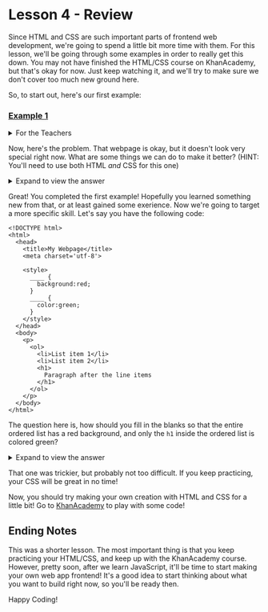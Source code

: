 # Lesson 4 - Review
Since HTML and CSS are such important parts of frontend web development, we're going to spend a little bit more time with them. For this lesson, we'll be going through some examples in order to really get this down. You may not have finished the HTML/CSS course on KhanAcademy, but that's okay for now. Just keep watching it, and we'll try to make sure we don't cover too much new ground here.

So, to start out, here's our first example:

### [Example 1](https://www.khanacademy.org/computer-programming/teaching-material-1/5373785929056256)

<details>
  <summary>For the Teachers</summary>
  <p>Feel free to play around a little bit with the program at the link. It helps keep the students engage, to have interactive results like that.</p>  
</details>

Now, here's the problem. That webpage is okay, but it doesn't look very special right now. What are some things we can do to make it better? (HINT: You'll need to use both HTML _and_ CSS for this one)

<details>
  <summary>Expand to view the answer</summary>
  <p>There are a lot of things that could make this page better, but a few that I had in mind were:<br>
    <ol>
      <li>Turn the list of points into an order list! Remember, this requires the `ol` and `li` tags.</li>
      <li>Let's try changing the color of the header! Change it to whatever color you like, as long as there's enough contrast to read the text!</li>
      <li>Pro tip: A lot of the time, it's best to stay away from using colors that are perfectly white or perfectly black. It often looks better to offset them just a little bit. In code, this means taking something like `rgb(255,255,255)` and changing it to `rgb(253,253,253)` for white, or taking `rgb(0,0,0)` and changing it to `rgb(2,2,2)` for black.</li>
      <li>Finally, let's add a background for the paragraph content. Again use a color with enough contrast to read the text!</li>
    </ol>
  </p>
</details>

Great! You completed the first example! Hopefully you learned something new from that, or at least gained some exerience.
Now we're going to target a more specific skill. Let's say you have the following code:

```
<!DOCTYPE html>
<html>
  <head>
    <title>My Webpage</title>
    <meta charset='utf-8'>
    
    <style>
      ____ {
        background:red;
      }
      ____ {
        color:green;
      }
    </style>
  </head>
  <body>
    <p>
      <ol>
        <li>List item 1</li>
        <li>List item 2</li>
        <h1>
          Paragraph after the line items
        </h1>
      </ol>
    </p>
  </body>
</html>
```

The question here is, how should you fill in the blanks so that the entire ordered list has a red background, and only the `h1` inside the ordered list is colored green?

<details>
  <summary>Expand to view the answer</summary>
  <p>
    The first blank should be replaced with `ol`, and the second should be replaced with `h1`.
  </p>
</details>

That one was trickier, but probably not too difficult. If you keep practicing, your CSS will be great in no time!

Now, you should try making your own creation with HTML and CSS for a little bit! Go to [KhanAcademy](https://khanacademy.org/computer-programming/new/webpage) to play with some code!

## Ending Notes
This was a shorter lesson. The most important thing is that you keep practicing your HTML/CSS, and keep up with the KhanAcademy course. 
However, pretty soon, after we learn JavaScript, it'll be time to start making your own web app frontend!
It's a good idea to start thinking about what you want to build right now, so you'll be ready then.

Happy Coding!
